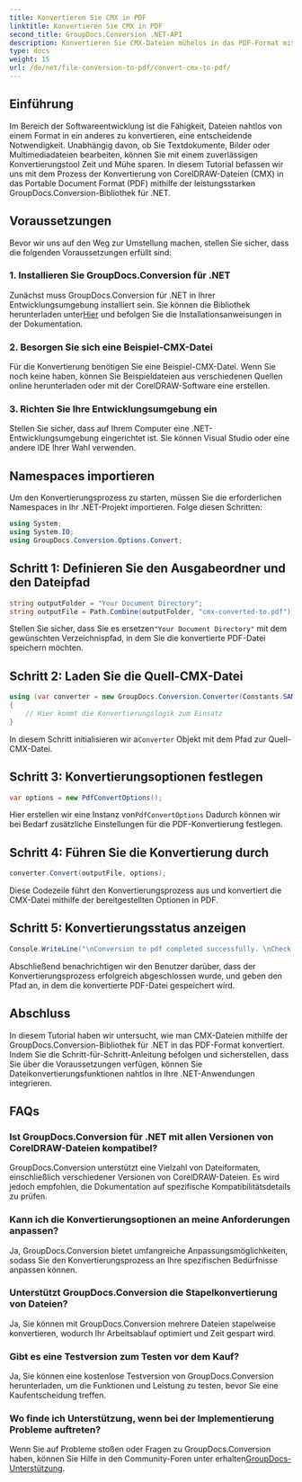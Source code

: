```yaml
---
title: Konvertieren Sie CMX in PDF
linktitle: Konvertieren Sie CMX in PDF
second_title: GroupDocs.Conversion .NET-API
description: Konvertieren Sie CMX-Dateien mühelos in das PDF-Format mit GroupDocs.Conversion für .NET. Integrieren Sie Dateikonvertierungsfunktionen nahtlos in Ihre .NET-Anwendungen.
type: docs
weight: 15
url: /de/net/file-conversion-to-pdf/convert-cmx-to-pdf/
---
```

## Einführung
Im Bereich der Softwareentwicklung ist die Fähigkeit, Dateien nahtlos von einem Format in ein anderes zu konvertieren, eine entscheidende Notwendigkeit. Unabhängig davon, ob Sie Textdokumente, Bilder oder Multimediadateien bearbeiten, können Sie mit einem zuverlässigen Konvertierungstool Zeit und Mühe sparen. In diesem Tutorial befassen wir uns mit dem Prozess der Konvertierung von CorelDRAW-Dateien (CMX) in das Portable Document Format (PDF) mithilfe der leistungsstarken GroupDocs.Conversion-Bibliothek für .NET.
## Voraussetzungen
Bevor wir uns auf den Weg zur Umstellung machen, stellen Sie sicher, dass die folgenden Voraussetzungen erfüllt sind:
### 1. Installieren Sie GroupDocs.Conversion für .NET
 Zunächst muss GroupDocs.Conversion für .NET in Ihrer Entwicklungsumgebung installiert sein. Sie können die Bibliothek herunterladen unter[Hier](https://releases.groupdocs.com/conversion/net/) und befolgen Sie die Installationsanweisungen in der Dokumentation.
### 2. Besorgen Sie sich eine Beispiel-CMX-Datei
Für die Konvertierung benötigen Sie eine Beispiel-CMX-Datei. Wenn Sie noch keine haben, können Sie Beispieldateien aus verschiedenen Quellen online herunterladen oder mit der CorelDRAW-Software eine erstellen.
### 3. Richten Sie Ihre Entwicklungsumgebung ein
Stellen Sie sicher, dass auf Ihrem Computer eine .NET-Entwicklungsumgebung eingerichtet ist. Sie können Visual Studio oder eine andere IDE Ihrer Wahl verwenden.

## Namespaces importieren
Um den Konvertierungsprozess zu starten, müssen Sie die erforderlichen Namespaces in Ihr .NET-Projekt importieren. Folge diesen Schritten:

```csharp
using System;
using System.IO;
using GroupDocs.Conversion.Options.Convert;
```
## Schritt 1: Definieren Sie den Ausgabeordner und den Dateipfad
```csharp
string outputFolder = "Your Document Directory";
string outputFile = Path.Combine(outputFolder, "cmx-converted-to.pdf");
```
 Stellen Sie sicher, dass Sie es ersetzen`"Your Document Directory"` mit dem gewünschten Verzeichnispfad, in dem Sie die konvertierte PDF-Datei speichern möchten.
## Schritt 2: Laden Sie die Quell-CMX-Datei
```csharp
using (var converter = new GroupDocs.Conversion.Converter(Constants.SAMPLE_CMX))
{
    // Hier kommt die Konvertierungslogik zum Einsatz
}
```
 In diesem Schritt initialisieren wir a`Converter` Objekt mit dem Pfad zur Quell-CMX-Datei.
## Schritt 3: Konvertierungsoptionen festlegen
```csharp
var options = new PdfConvertOptions();
```
 Hier erstellen wir eine Instanz von`PdfConvertOptions` Dadurch können wir bei Bedarf zusätzliche Einstellungen für die PDF-Konvertierung festlegen.
## Schritt 4: Führen Sie die Konvertierung durch
```csharp
converter.Convert(outputFile, options);
```
Diese Codezeile führt den Konvertierungsprozess aus und konvertiert die CMX-Datei mithilfe der bereitgestellten Optionen in PDF.
## Schritt 5: Konvertierungsstatus anzeigen
```csharp
Console.WriteLine("\nConversion to pdf completed successfully. \nCheck output in {0}", outputFolder);
```
Abschließend benachrichtigen wir den Benutzer darüber, dass der Konvertierungsprozess erfolgreich abgeschlossen wurde, und geben den Pfad an, in dem die konvertierte PDF-Datei gespeichert wird.

## Abschluss
In diesem Tutorial haben wir untersucht, wie man CMX-Dateien mithilfe der GroupDocs.Conversion-Bibliothek für .NET in das PDF-Format konvertiert. Indem Sie die Schritt-für-Schritt-Anleitung befolgen und sicherstellen, dass Sie über die Voraussetzungen verfügen, können Sie Dateikonvertierungsfunktionen nahtlos in Ihre .NET-Anwendungen integrieren.
## FAQs
### Ist GroupDocs.Conversion für .NET mit allen Versionen von CorelDRAW-Dateien kompatibel?
GroupDocs.Conversion unterstützt eine Vielzahl von Dateiformaten, einschließlich verschiedener Versionen von CorelDRAW-Dateien. Es wird jedoch empfohlen, die Dokumentation auf spezifische Kompatibilitätsdetails zu prüfen.
### Kann ich die Konvertierungsoptionen an meine Anforderungen anpassen?
Ja, GroupDocs.Conversion bietet umfangreiche Anpassungsmöglichkeiten, sodass Sie den Konvertierungsprozess an Ihre spezifischen Bedürfnisse anpassen können.
### Unterstützt GroupDocs.Conversion die Stapelkonvertierung von Dateien?
Ja, Sie können mit GroupDocs.Conversion mehrere Dateien stapelweise konvertieren, wodurch Ihr Arbeitsablauf optimiert und Zeit gespart wird.
### Gibt es eine Testversion zum Testen vor dem Kauf?
Ja, Sie können eine kostenlose Testversion von GroupDocs.Conversion herunterladen, um die Funktionen und Leistung zu testen, bevor Sie eine Kaufentscheidung treffen.
### Wo finde ich Unterstützung, wenn bei der Implementierung Probleme auftreten?
Wenn Sie auf Probleme stoßen oder Fragen zu GroupDocs.Conversion haben, können Sie Hilfe in den Community-Foren unter erhalten[GroupDocs-Unterstützung](https://forum.groupdocs.com/c/conversion/11).